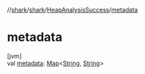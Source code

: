 //[shark](../../../index.md)/[shark](../index.md)/[HeapAnalysisSuccess](index.md)/[metadata](metadata.md)

# metadata

[jvm]\
val [metadata](metadata.md): [Map](https://kotlinlang.org/api/latest/jvm/stdlib/kotlin.collections/-map/index.html)&lt;[String](https://kotlinlang.org/api/latest/jvm/stdlib/kotlin/-string/index.html), [String](https://kotlinlang.org/api/latest/jvm/stdlib/kotlin/-string/index.html)&gt;
